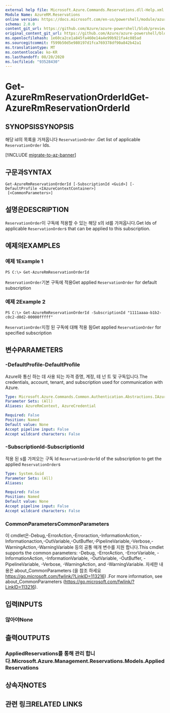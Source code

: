 ```yaml
---
external help file: Microsoft.Azure.Commands.Reservations.dll-Help.xml
Module Name: AzureRM.Reservations
online version: https://docs.microsoft.com/en-us/powershell/module/azurerm.reservations/get-azurermreservationorderid
schema: 2.0.0
content_git_url: https://github.com/Azure/azure-powershell/blob/preview/src/ResourceManager/Reservations/Commands.Reservations/help/Get-AzureRmReservationOrderId.md
original_content_git_url: https://github.com/Azure/azure-powershell/blob/preview/src/ResourceManager/Reservations/Commands.Reservations/help/Get-AzureRmReservationOrderId.md
ms.openlocfilehash: 1e60ca2ce1a845fa460e14a4e99b921fa4c085ad
ms.sourcegitcommit: f599b50d5e980197d1fca769378df90a842b42a1
ms.translationtype: MT
ms.contentlocale: ko-KR
ms.lasthandoff: 08/20/2020
ms.locfileid: "93528430"
---
```

# <span data-ttu-id="98010-101">Get-AzureRmReservationOrderId</span><span class="sxs-lookup"><span data-stu-id="98010-101">Get-AzureRmReservationOrderId</span></span>

## <span data-ttu-id="98010-102">SYNOPSIS</span><span class="sxs-lookup"><span data-stu-id="98010-102">SYNOPSIS</span></span>
<span data-ttu-id="98010-103">해당 id의 목록을 가져옵니다 `ReservationOrder` .</span><span class="sxs-lookup"><span data-stu-id="98010-103">Get list of applicable `ReservationOrder` Ids.</span></span>

[!INCLUDE [migrate-to-az-banner](../../includes/migrate-to-az-banner.md)]

## <span data-ttu-id="98010-104">구문과</span><span class="sxs-lookup"><span data-stu-id="98010-104">SYNTAX</span></span>

```
Get-AzureRmReservationOrderId [-SubscriptionId <Guid>] [-DefaultProfile <IAzureContextContainer>]
 [<CommonParameters>]
```

## <span data-ttu-id="98010-105">설명은</span><span class="sxs-lookup"><span data-stu-id="98010-105">DESCRIPTION</span></span>
<span data-ttu-id="98010-106">`ReservationOrder`이 구독에 적용할 수 있는 해당 s의 id를 가져옵니다.</span><span class="sxs-lookup"><span data-stu-id="98010-106">Get Ids of applicable `ReservationOrder`s that can be applied to this subscription.</span></span>

## <span data-ttu-id="98010-107">예제의</span><span class="sxs-lookup"><span data-stu-id="98010-107">EXAMPLES</span></span>

### <span data-ttu-id="98010-108">예제 1</span><span class="sxs-lookup"><span data-stu-id="98010-108">Example 1</span></span>
```
PS C:\> Get-AzureRmReservationOrderId
```

<span data-ttu-id="98010-109">`ReservationOrder`기본 구독에 적용</span><span class="sxs-lookup"><span data-stu-id="98010-109">Get applied `ReservationOrder` for default subscription</span></span>

### <span data-ttu-id="98010-110">예제 2</span><span class="sxs-lookup"><span data-stu-id="98010-110">Example 2</span></span>
```
PS C:\> Get-AzureRmReservationOrderId -SubscriptionId "1111aaaa-b1b2-c0c2-d0d2-00000fffff"
```

<span data-ttu-id="98010-111">`ReservationOrder`지정 된 구독에 대해 적용 됨</span><span class="sxs-lookup"><span data-stu-id="98010-111">Get applied `ReservationOrder` for specified subscription</span></span>

## <span data-ttu-id="98010-112">변수</span><span class="sxs-lookup"><span data-stu-id="98010-112">PARAMETERS</span></span>

### <span data-ttu-id="98010-113">-DefaultProfile</span><span class="sxs-lookup"><span data-stu-id="98010-113">-DefaultProfile</span></span>
<span data-ttu-id="98010-114">Azure와 통신 하는 데 사용 되는 자격 증명, 계정, 테 넌 트 및 구독입니다.</span><span class="sxs-lookup"><span data-stu-id="98010-114">The credentials, account, tenant, and subscription used for communication with Azure.</span></span>

```yaml
Type: Microsoft.Azure.Commands.Common.Authentication.Abstractions.IAzureContextContainer
Parameter Sets: (All)
Aliases: AzureRmContext, AzureCredential

Required: False
Position: Named
Default value: None
Accept pipeline input: False
Accept wildcard characters: False
```

### <span data-ttu-id="98010-115">-SubscriptionId</span><span class="sxs-lookup"><span data-stu-id="98010-115">-SubscriptionId</span></span>
<span data-ttu-id="98010-116">적용 된 s를 가져오는 구독 Id `ReservationOrder`</span><span class="sxs-lookup"><span data-stu-id="98010-116">Id of the subscription to get the applied `ReservationOrder`s</span></span>

```yaml
Type: System.Guid
Parameter Sets: (All)
Aliases:

Required: False
Position: Named
Default value: None
Accept pipeline input: False
Accept wildcard characters: False
```

### <span data-ttu-id="98010-117">CommonParameters</span><span class="sxs-lookup"><span data-stu-id="98010-117">CommonParameters</span></span>
<span data-ttu-id="98010-118">이 cmdlet은-Debug,-ErrorAction,-Erroraction,-InformationAction,-Informationaction,-OutVariable,-OutBuffer,-PipelineVariable,-Verbose,-WarningAction,-WarningVariable 등의 공통 매개 변수를 지원 합니다.</span><span class="sxs-lookup"><span data-stu-id="98010-118">This cmdlet supports the common parameters: -Debug, -ErrorAction, -ErrorVariable, -InformationAction, -InformationVariable, -OutVariable, -OutBuffer, -PipelineVariable, -Verbose, -WarningAction, and -WarningVariable.</span></span> <span data-ttu-id="98010-119">자세한 내용은 about_CommonParameters (을 참조 하세요 https://go.microsoft.com/fwlink/?LinkID=113216) .</span><span class="sxs-lookup"><span data-stu-id="98010-119">For more information, see about_CommonParameters (https://go.microsoft.com/fwlink/?LinkID=113216).</span></span>

## <span data-ttu-id="98010-120">입력</span><span class="sxs-lookup"><span data-stu-id="98010-120">INPUTS</span></span>

### <span data-ttu-id="98010-121">않아야</span><span class="sxs-lookup"><span data-stu-id="98010-121">None</span></span>

## <span data-ttu-id="98010-122">출력</span><span class="sxs-lookup"><span data-stu-id="98010-122">OUTPUTS</span></span>

### <span data-ttu-id="98010-123">AppliedReservations를 통해 관리 합니다.</span><span class="sxs-lookup"><span data-stu-id="98010-123">Microsoft.Azure.Management.Reservations.Models.AppliedReservations</span></span>

## <span data-ttu-id="98010-124">상속자</span><span class="sxs-lookup"><span data-stu-id="98010-124">NOTES</span></span>

## <span data-ttu-id="98010-125">관련 링크</span><span class="sxs-lookup"><span data-stu-id="98010-125">RELATED LINKS</span></span>
